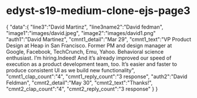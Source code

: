 # edyst-s19-medium-clone-ejs-page3
{
    "data":{
        "line3":"David Martinz",
        "line3name2":"David fedman",
        "image1":"images/david.jpeg",
        "image2":"images/david1.png"
        "auth1":"David Martinez",
        "cmnt1_detail":"Mar 29",
        "cmnt1_text":"VP Product Design at Heap in San Francisco. Former PM and design manager at Google, Facebook, TechCrunch, Emu, Yahoo. Behavioral science enthusiast. I’m hiring.Indeed! And it’s already improved our speed of execution as a product development team, too. It’s easier and faster to produce consistent UI as we build new functionality",
        "cmnt1_clap_count":"4",
        "cmnt1_reply_count":"3 response",
        "auth2":"David Feldman",
        "cmnt2_detail":"May 30",
        "cmnt2_text":"Thanks!",
        "cmnt2_clap_count":"4",
        "cmnt2_reply_count":"3 response"
    }
} 